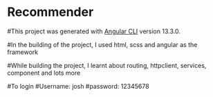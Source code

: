 # Recommender

#This project was generated with [Angular CLI](https://github.com/angular/angular-cli) version 13.3.0.

#In the building of the project, I used html, scss and angular as the framework

#While building the project, I learnt about routing, httpclient, services, component and lots more

#To login
#Username: josh
#password: 12345678
